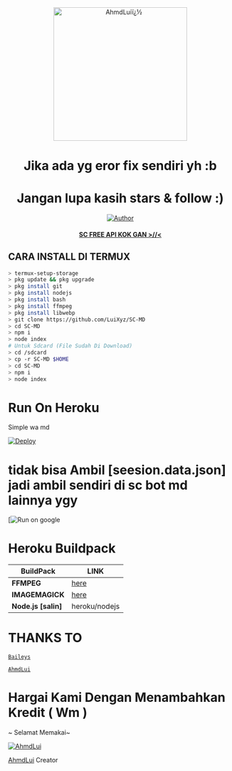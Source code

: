 <div align="center">
<img src="https://telegra.ph/file/4637101da58e21976363b.jpg" alt="AhmdLuiï¿½" width="300" />

</p>
<h1 align="center">Jika ada yg eror fix sendiri yh :b</h1>

<h1 align="center">Jangan lupa kasih stars & follow :)</h1>

>
>
>
</div>
<p align="center">
  <a href="https://github.com/LuiXyz"><img title="Author" src="https://avatars.githubusercontent.com/u/104669426?v=4" /></a>
  <h4 align="center">
  <a
  <a href="https://wa.me/6282146092695">SC FREE API KOK GAN >//< </a>
</h4>
</p>

## CARA INSTALL DI TERMUX
```bash
> termux-setup-storage
> pkg update && pkg upgrade
> pkg install git
> pkg install nodejs
> pkg install bash
> pkg install ffmpeg
> pkg install libwebp
> git clone https://github.com/LuiXyz/SC-MD
> cd SC-MD
> npm i
> node index
# Untuk Sdcard (File Sudah Di Download)
> cd /sdcard
> cp -r SC-MD $HOME
> cd SC-MD
> npm i
> node index
```

# Run On Heroku

Simple wa md

[![Deploy](https://www.herokucdn.com/deploy/button.svg)](https://heroku.com/deploy?template=https://github.com/Luigmntng/SoikemV2)



# tidak bisa Ambil [seesion.data.json] jadi ambil sendiri di sc bot md lainnya ygy

[![Run on google](https://google.com)



# Heroku Buildpack

| BuildPack | LINK |
|--------|--------|
| **FFMPEG** |[here](https://github.com/jonathanong/heroku-buildpack-ffmpeg-latest) |
| **IMAGEMAGICK** | [here](https://github.com/DuckyTeam/heroku-buildpack-imagemagick) |
| **Node.js [salin]**     | heroku/nodejs|


# THANKS TO 
 [`Baileys`](https://github.com/adiwajshing/Baileys)

 [`AhmdLui`](https://wa.me/6282146092695)

# Hargai Kami Dengan Menambahkan Kredit ( Wm ) 

~ Selamat Memakai~







 [![AhmdLui](https://github.com/AlyaaXd.png?size=100)](https://github.com/Luigmntng) 

[AhmdLui](https://github.com/Luigmntng) 
 Creator 
